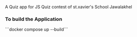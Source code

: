 A Quiz app for JS Quiz contest of 
st.xavier's School Jawalakhel

<h3>To build the Application</h3>
```docker compose up --build```